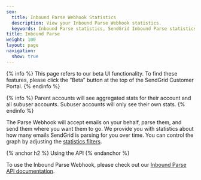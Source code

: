 ```yaml
---
seo:
  title: Inbound Parse Webhook Statistics
  description: View your Inbound Parse Webhook statistics.
  keywords: Inbound Parse statistics, SendGrid Inbound Parse statistics, Inbound Parse Webhook statistics, SendGrid Inbound Parse Webhook statistics,
title: Inbound Parse
weight: 100
layout: page
navigation:
  show: true
---
```


{% info %}
This page refers to our beta UI functionality. To find these features, please click the “Beta” button at the top of the SendGrid Customer Portal.
{% endinfo %}

{% info %}
Parent accounts will see aggregated stats for their account and all subuser accounts. Subuser accounts will only see their own stats.
{% endinfo %}

The Parse Webhook will accept emails on your behalf, parse them, and send them where you want them to go. We provide you with statistics about how many emails SendGrid is parsing for you over time. You can control the graph by adjusting the [statistics filters]({{root_url}}/User_Guide/Statistics/index.html#-Statistics-Filters).

{% anchor h2 %}
Using the API
{% endanchor %}

To use the Inbound Parse Webhook, please check out our [Inbound Parse API documentation]({{root_url}}/API_Reference/Webhooks/parse.html).